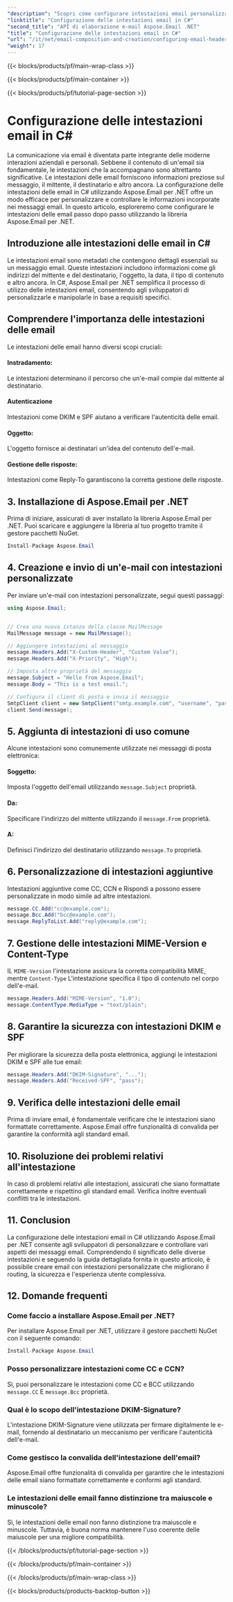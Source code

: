 ```yaml
---
"description": "Scopri come configurare intestazioni email personalizzate in C# utilizzando Aspose.Email per .NET. Guida dettagliata con codice sorgente incluso. Migliora il controllo e la sicurezza delle email."
"linktitle": "Configurazione delle intestazioni email in C#"
"second_title": "API di elaborazione e-mail Aspose.Email .NET"
"title": "Configurazione delle intestazioni email in C#"
"url": "/it/net/email-composition-and-creation/configuring-email-headers-in-csharp/"
"weight": 17
---
```


{{< blocks/products/pf/main-wrap-class >}}

{{< blocks/products/pf/main-container >}}

{{< blocks/products/pf/tutorial-page-section >}}

# Configurazione delle intestazioni email in C#


La comunicazione via email è diventata parte integrante delle moderne interazioni aziendali e personali. Sebbene il contenuto di un'email sia fondamentale, le intestazioni che la accompagnano sono altrettanto significative. Le intestazioni delle email forniscono informazioni preziose sul messaggio, il mittente, il destinatario e altro ancora. La configurazione delle intestazioni delle email in C# utilizzando Aspose.Email per .NET offre un modo efficace per personalizzare e controllare le informazioni incorporate nei messaggi email. In questo articolo, esploreremo come configurare le intestazioni delle email passo dopo passo utilizzando la libreria Aspose.Email per .NET.

## Introduzione alle intestazioni delle email in C#

Le intestazioni email sono metadati che contengono dettagli essenziali su un messaggio email. Queste intestazioni includono informazioni come gli indirizzi del mittente e del destinatario, l'oggetto, la data, il tipo di contenuto e altro ancora. In C#, Aspose.Email per .NET semplifica il processo di utilizzo delle intestazioni email, consentendo agli sviluppatori di personalizzarle e manipolarle in base a requisiti specifici.

## Comprendere l'importanza delle intestazioni delle email

Le intestazioni delle email hanno diversi scopi cruciali:
#### Instradamento: 
Le intestazioni determinano il percorso che un'e-mail compie dal mittente al destinatario.
#### Autenticazione
Intestazioni come DKIM e SPF aiutano a verificare l'autenticità delle email.
#### Oggetto: 
L'oggetto fornisce ai destinatari un'idea del contenuto dell'e-mail.
#### Gestione delle risposte: 
Intestazioni come Reply-To garantiscono la corretta gestione delle risposte.

## 3. Installazione di Aspose.Email per .NET

Prima di iniziare, assicurati di aver installato la libreria Aspose.Email per .NET. Puoi scaricare e aggiungere la libreria al tuo progetto tramite il gestore pacchetti NuGet.

```csharp
Install-Package Aspose.Email
```

## 4. Creazione e invio di un'e-mail con intestazioni personalizzate

Per inviare un'e-mail con intestazioni personalizzate, segui questi passaggi:

```csharp
using Aspose.Email;


// Crea una nuova istanza della classe MailMessage
MailMessage message = new MailMessage();

// Aggiungere intestazioni al messaggio
message.Headers.Add("X-Custom-Header", "Custom Value");
message.Headers.Add("X-Priority", "High");

// Imposta altre proprietà del messaggio
message.Subject = "Hello from Aspose.Email";
message.Body = "This is a test email.";

// Configura il client di posta e invia il messaggio
SmtpClient client = new SmtpClient("smtp.example.com", "username", "password");
client.Send(message);
```

## 5. Aggiunta di intestazioni di uso comune

Alcune intestazioni sono comunemente utilizzate nei messaggi di posta elettronica:

#### Soggetto: 
Imposta l'oggetto dell'email utilizzando `message.Subject` proprietà.
#### Da: 
Specificare l'indirizzo del mittente utilizzando il `message.From` proprietà.
#### A: 
Definisci l'indirizzo del destinatario utilizzando `message.To` proprietà.

## 6. Personalizzazione di intestazioni aggiuntive

Intestazioni aggiuntive come CC, CCN e Rispondi a possono essere personalizzate in modo simile ad altre intestazioni.

```csharp
message.CC.Add("cc@example.com");
message.Bcc.Add("bcc@example.com");
message.ReplyToList.Add("reply@example.com");
```

## 7. Gestione delle intestazioni MIME-Version e Content-Type

IL `MIME-Version` l'intestazione assicura la corretta compatibilità MIME, mentre `Content-Type` L'intestazione specifica il tipo di contenuto nel corpo dell'e-mail.

```csharp
message.Headers.Add("MIME-Version", "1.0");
message.ContentType.MediaType = "text/plain";
```

## 8. Garantire la sicurezza con intestazioni DKIM e SPF

Per migliorare la sicurezza della posta elettronica, aggiungi le intestazioni DKIM e SPF alle tue email:

```csharp
message.Headers.Add("DKIM-Signature", "...");
message.Headers.Add("Received-SPF", "pass");
```

## 9. Verifica delle intestazioni delle email

Prima di inviare email, è fondamentale verificare che le intestazioni siano formattate correttamente. Aspose.Email offre funzionalità di convalida per garantire la conformità agli standard email.

## 10. Risoluzione dei problemi relativi all'intestazione

In caso di problemi relativi alle intestazioni, assicurati che siano formattate correttamente e rispettino gli standard email. Verifica inoltre eventuali conflitti tra le intestazioni.

## 11. Conclusion

La configurazione delle intestazioni email in C# utilizzando Aspose.Email per .NET consente agli sviluppatori di personalizzare e controllare vari aspetti dei messaggi email. Comprendendo il significato delle diverse intestazioni e seguendo la guida dettagliata fornita in questo articolo, è possibile creare email con intestazioni personalizzate che migliorano il routing, la sicurezza e l'esperienza utente complessiva.

## 12. Domande frequenti

### Come faccio a installare Aspose.Email per .NET?

Per installare Aspose.Email per .NET, utilizzare il gestore pacchetti NuGet con il seguente comando:
```csharp
Install-Package Aspose.Email
```

### Posso personalizzare intestazioni come CC e CCN?

Sì, puoi personalizzare le intestazioni come CC e BCC utilizzando `message.CC` E `message.Bcc` proprietà.

### Qual è lo scopo dell'intestazione DKIM-Signature?

L'intestazione DKIM-Signature viene utilizzata per firmare digitalmente le e-mail, fornendo al destinatario un meccanismo per verificare l'autenticità dell'e-mail.

### Come gestisco la convalida dell'intestazione dell'email?

Aspose.Email offre funzionalità di convalida per garantire che le intestazioni delle email siano formattate correttamente e conformi agli standard.

### Le intestazioni delle email fanno distinzione tra maiuscole e minuscole?

Sì, le intestazioni delle email non fanno distinzione tra maiuscole e minuscole. Tuttavia, è buona norma mantenere l'uso coerente delle maiuscole per una migliore compatibilità.

{{< /blocks/products/pf/tutorial-page-section >}}

{{< /blocks/products/pf/main-container >}}

{{< /blocks/products/pf/main-wrap-class >}}

{{< blocks/products/products-backtop-button >}}